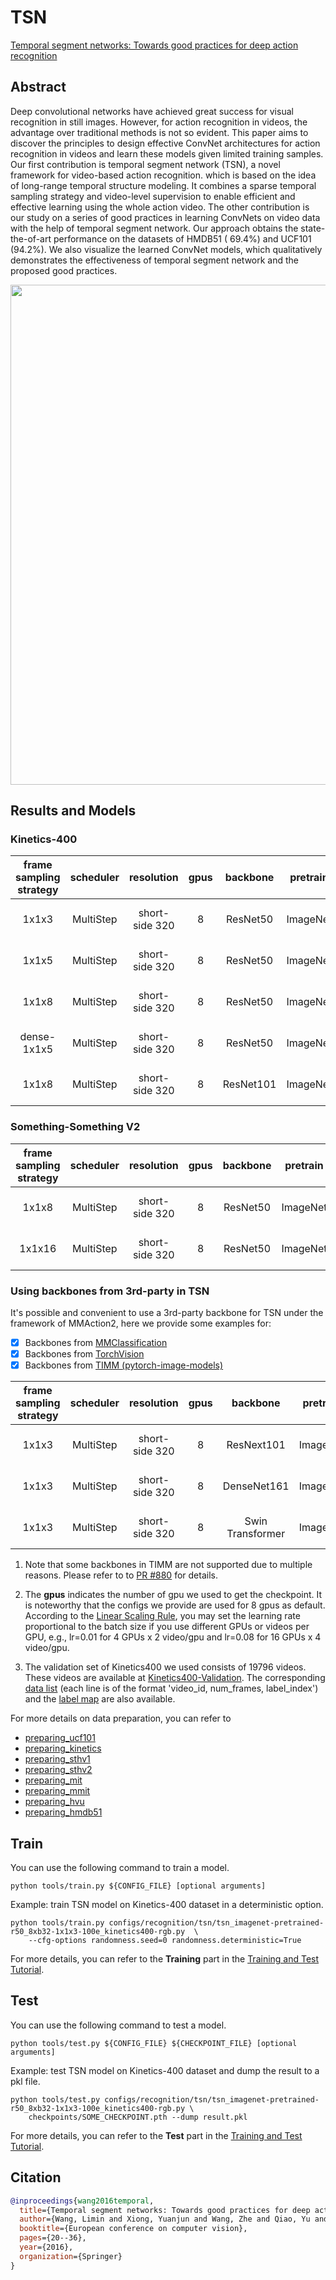 # TSN

[Temporal segment networks: Towards good practices for deep action recognition](https://link.springer.com/chapter/10.1007/978-3-319-46484-8_2)

<!-- [ALGORITHM] -->

## Abstract

<!-- [ABSTRACT] -->

Deep convolutional networks have achieved great success for visual recognition in still images. However, for action recognition in videos, the advantage over traditional methods is not so evident. This paper aims to discover the principles to design effective ConvNet architectures for action recognition in videos and learn these models given limited training samples. Our first contribution is temporal segment network (TSN), a novel framework for video-based action recognition. which is based on the idea of long-range temporal structure modeling. It combines a sparse temporal sampling strategy and video-level supervision to enable efficient and effective learning using the whole action video. The other contribution is our study on a series of good practices in learning ConvNets on video data with the help of temporal segment network. Our approach obtains the state-the-of-art performance on the datasets of HMDB51 ( 69.4%) and UCF101 (94.2%). We also visualize the learned ConvNet models, which qualitatively demonstrates the effectiveness of temporal segment network and the proposed good practices.

<!-- [IMAGE] -->

<div align=center>
<img src="https://user-images.githubusercontent.com/34324155/143019237-8823045b-dfa3-45cc-a992-ee83ab9d8459.png" width="800"/>
</div>

## Results and Models

### Kinetics-400

| frame sampling strategy | scheduler |   resolution   | gpus | backbone  | pretrain | top1 acc | top5 acc |  testing protocol  | inference time(video/s) | gpu_mem(M) |         config          |          ckpt          |          log          |
| :---------------------: | :-------: | :------------: | :--: | :-------: | :------: | :------: | :------: | :----------------: | :---------------------: | :--------: | :---------------------: | :--------------------: | :-------------------: |
|          1x1x3          | MultiStep | short-side 320 |  8   | ResNet50  | ImageNet |  72.77   |  90.66   | 25 clips x 10 crop |            x            |    8321    | [config](/configs/recognition/tsn/tsn_imagenet-pretrained-r50_8xb32-1x1x3-100e_kinetics400-rgb.py) | [ckpt](https://download.openmmlab.com/mmaction/v1.0/recognition/tsn/tsn_imagenet-pretrained-r50_8xb32-1x1x3-100e_kinetics400-rgb/tsn_imagenet-pretrained-r50_8xb32-1x1x3-100e_kinetics400-rgb_20220906-cd10898e.pth) | [log](https://download.openmmlab.com/mmaction/v1.0/recognition/tsn/tsn_imagenet-pretrained-r50_8xb32-1x1x3-100e_kinetics400-rgb/tsn_imagenet-pretrained-r50_8xb32-1x1x3-100e_kinetics400-rgb.log) |
|          1x1x5          | MultiStep | short-side 320 |  8   | ResNet50  | ImageNet |  73.73   |  91.15   | 25 clips x 10 crop |            x            |   13616    | [config](/configs/recognition/tsn/tsn_imagenet-pretrained-r50_8xb32-1x1x5-100e_kinetics400-rgb.py) | [ckpt](https://download.openmmlab.com/mmaction/v1.0/recognition/tsn/tsn_imagenet-pretrained-r50_8xb32-1x1x5-100e_kinetics400-rgb/tsn_imagenet-pretrained-r50_8xb32-1x1x5-100e_kinetics400-rgb_20220906-65d68713.pth) | [log](https://download.openmmlab.com/mmaction/v1.0/recognition/tsn/tsn_imagenet-pretrained-r50_8xb32-1x1x5-100e_kinetics400-rgb/tsn_imagenet-pretrained-r50_8xb32-1x1x5-100e_kinetics400-rgb.log) |
|          1x1x8          | MultiStep | short-side 320 |  8   | ResNet50  | ImageNet |  74.21   |  91.36   | 25 clips x 10 crop |            x            |   21549    | [config](/configs/recognition/tsn/tsn_imagenet-pretrained-r50_8xb32-1x1x8-100e_kinetics400-rgb.py) | [ckpt](https://download.openmmlab.com/mmaction/v1.0/recognition/tsn/tsn_imagenet-pretrained-r50_8xb32-1x1x8-100e_kinetics400-rgb/tsn_imagenet-pretrained-r50_8xb32-1x1x8-100e_kinetics400-rgb_20220906-2692d16c.pth) | [log](https://download.openmmlab.com/mmaction/v1.0/recognition/tsn/tsn_imagenet-pretrained-r50_8xb32-1x1x8-100e_kinetics400-rgb/tsn_imagenet-pretrained-r50_8xb32-1x1x8-100e_kinetics400-rgb.log) |
|       dense-1x1x5       | MultiStep | short-side 320 |  8   | ResNet50  | ImageNet |  71.37   |  89.66   | 25 clips x 10 crop |            x            |   13616    | [config](/configs/recognition/tsn/tsn_imagenet-pretrained-r50_8xb32-dense-1x1x5-100e_kinetics400-rgb.py) | [ckpt](https://download.openmmlab.com/mmaction/v1.0/recognition/tsn/tsn_imagenet-pretrained-r50_8xb32-dense-1x1x5-100e_kinetics400-rgb/tsn_imagenet-pretrained-r50_8xb32-dense-1x1x5-100e_kinetics400-rgb_20220906-dcbc6e01.pth) | [log](https://download.openmmlab.com/mmaction/v1.0/recognition/tsn/tsn_imagenet-pretrained-r50_8xb32-dense-1x1x5-100e_kinetics400-rgb/tsn_imagenet-pretrained-r50_8xb32-dense-1x1x5-100e_kinetics400-rgb.log) |
|          1x1x8          | MultiStep | short-side 320 |  8   | ResNet101 | ImageNet |  75.91   |  92.21   | 25 clips x 10 crop |            x            |   13616    | [config](/configs/recognition/tsn/tsn_imagenet-pretrained-r101_8xb32-1x1x8-100e_kinetics400-rgb.py) | [ckpt](https://download.openmmlab.com/mmaction/v1.0/recognition/tsn/tsn_imagenet-pretrained-r101_8xb32-1x1x8-100e_kinetics400-rgb/tsn_imagenet-pretrained-r101_8xb32-1x1x8-100e_kinetics400-rgb_20220906-c0d7d41e.pth) | [log](https://download.openmmlab.com/mmaction/v1.0/recognition/tsn/tsn_imagenet-pretrained-r101_8xb32-1x1x8-100e_kinetics400-rgb/tsn_imagenet-pretrained-r101_8xb32-1x1x8-100e_kinetics400-rgb.log) |

### Something-Something V2

| frame sampling strategy | scheduler |   resolution   | gpus | backbone | pretrain | top1 acc | top5 acc |  testing protocol  | inference time(video/s) | gpu_mem(M) |          config          |          ckpt          |          log          |
| :---------------------: | :-------: | :------------: | :--: | :------: | :------: | :------: | :------: | :----------------: | :---------------------: | :--------: | :----------------------: | :--------------------: | :-------------------: |
|          1x1x8          | MultiStep | short-side 320 |  8   | ResNet50 | ImageNet |  32.55   |  63.27   | 25 clips x 10 crop |            x            |   21549    | [config](/configs/recognition/tsn/tsn_imagenet-pretrained-r50_8xb32-1x1x8-50e_sthv2-rgb.py) | [ckpt](https://download.openmmlab.com/mmaction/v1.0/recognition/tsn/tsn_imagenet-pretrained-r50_8xb32-1x1x8-50e_sthv2-rgb/tsn_imagenet-pretrained-r50_8xb32-1x1x8-50e_sthv2-rgb_20221122-ad2dbb37.pth) | [log](https://download.openmmlab.com/mmaction/v1.0/recognition/tsn/tsn_imagenet-pretrained-r50_8xb32-1x1x8-50e_sthv2-rgb/tsn_imagenet-pretrained-r50_8xb32-1x1x8-50e_sthv2-rgb.log) |
|         1x1x16          | MultiStep | short-side 320 |  8   | ResNet50 | ImageNet |  35.22   |  66.13   | 25 clips x 10 crop |            x            |   38788    | [config](/configs/recognition/tsn/tsn_imagenet-pretrained-r50_8xb32-1x1x16-50e_sthv2-rgb.py) | [ckpt](https://download.openmmlab.com/mmaction/v1.0/recognition/tsn/tsn_imagenet-pretrained-r50_8xb32-1x1x16-50e_sthv2-rgb/tsn_imagenet-pretrained-r50_8xb32-1x1x16-50e_sthv2-rgb_20221122-ee13c8e2.pth) | [log](https://download.openmmlab.com/mmaction/v1.0/recognition/tsn/tsn_imagenet-pretrained-r50_8xb32-1x1x16-50e_sthv2-rgb/tsn_imagenet-pretrained-r50_8xb32-1x1x16-50e_sthv2-rgb.log) |

### Using backbones from 3rd-party in TSN

It's possible and convenient to use a 3rd-party backbone for TSN under the framework of MMAction2, here we provide some examples for:

- [x] Backbones from [MMClassification](https://github.com/open-mmlab/mmclassification/)
- [x] Backbones from [TorchVision](https://github.com/pytorch/vision/)
- [x] Backbones from [TIMM (pytorch-image-models)](https://github.com/rwightman/pytorch-image-models)

| frame sampling strategy | scheduler |   resolution   | gpus |     backbone     | pretrain | top1 acc | top5 acc |  testing protocol  | inference time(video/s) | gpu_mem(M) |        config         |        ckpt         |         log         |
| :---------------------: | :-------: | :------------: | :--: | :--------------: | :------: | :------: | :------: | :----------------: | :---------------------: | :--------: | :-------------------: | :-----------------: | :-----------------: |
|          1x1x3          | MultiStep | short-side 320 |  8   |    ResNext101    | ImageNet |  72.79   |  90.40   | 25 clips x 10 crop |            x            |   31832    | [config](/configs/recognition/tsn/custom_backbones/tsn_imagenet-pretrained-rn101-32x4d_8xb32-1x1x3-100e_kinetics400-rgb.py) | [ckpt](https://download.openmmlab.com/mmaction/v1.0/recognition/tsn/tsn_imagenet-pretrained-rn101-32x4d_8xb32-1x1x3-100e_kinetics400-rgb/tsn_imagenet-pretrained-rn101-32x4d_8xb32-1x1x3-100e_kinetics400-rgb_20220906-23cff032.pth) | [log](https://download.openmmlab.com/mmaction/v1.0/recognition/tsn/tsn_imagenet-pretrained-rn101-32x4d_8xb32-1x1x3-100e_kinetics400-rgb/tsn_imagenet-pretrained-rn101-32x4d_8xb32-1x1x3-100e_kinetics400-rgb.log) |
|          1x1x3          | MultiStep | short-side 320 |  8   |   DenseNet161    | ImageNet |  71.83   |  90.02   | 25 clips x 10 crop |            x            |   22701    | [config](/configs/recognition/tsn/custom_backbones/tsn_imagenet-pretrained-dense161_8xb32-1x1x3-100e_kinetics400-rgb.py) | [ckpt](https://download.openmmlab.com/mmaction/v1.0/recognition/tsn/tsn_imagenet-pretrained-dense161_8xb32-1x1x3-100e_kinetics400-rgb/tsn_imagenet-pretrained-dense161_8xb32-1x1x3-100e_kinetics400-rgb_20220906-5f4c0daf.pth) | [log](https://download.openmmlab.com/mmaction/v1.0/recognition/tsn/tsn_imagenet-pretrained-dense161_8xb32-1x1x3-100e_kinetics400-rgb/tsn_imagenet-pretrained-dense161_8xb32-1x1x3-100e_kinetics400-rgb.log) |
|          1x1x3          | MultiStep | short-side 320 |  8   | Swin Transformer | ImageNet |  76.90   |  92.55   | 25 clips x 10 crop |            x            |   24014    | [config](/configs/recognition/tsn/custom_backbones/tsn_imagenet-pretrained-swin-transformer_8xb32-1x1x3-100e_kinetics400-rgb.py) | [ckpt](https://download.openmmlab.com/mmaction/v1.0/recognition/tsn/tsn_imagenet-pretrained-swin-transformer_8xb32-1x1x3-100e_kinetics400-rgb/tsn_imagenet-pretrained-swin-transformer_8xb32-1x1x3-100e_kinetics400-rgb_20220906-65ed814e.pth) | [log](https://download.openmmlab.com/mmaction/v1.0/recognition/tsn/tsn_imagenet-pretrained-swin-transformer_8xb32-1x1x3-100e_kinetics400-rgb/tsn_imagenet-pretrained-swin-transformer_8xb32-1x1x3-100e_kinetics400-rgb.log) |

1. Note that some backbones in TIMM are not supported due to multiple reasons. Please refer to to [PR #880](https://github.com/open-mmlab/mmaction2/pull/880) for details.

2. The **gpus** indicates the number of gpu we used to get the checkpoint. It is noteworthy that the configs we provide are used for 8 gpus as default.
   According to the [Linear Scaling Rule](https://arxiv.org/abs/1706.02677), you may set the learning rate proportional to the batch size if you use different GPUs or videos per GPU,
   e.g., lr=0.01 for 4 GPUs x 2 video/gpu and lr=0.08 for 16 GPUs x 4 video/gpu.

3. The validation set of Kinetics400 we used consists of 19796 videos. These videos are available at [Kinetics400-Validation](https://mycuhk-my.sharepoint.com/:u:/g/personal/1155136485_link_cuhk_edu_hk/EbXw2WX94J1Hunyt3MWNDJUBz-nHvQYhO9pvKqm6g39PMA?e=a9QldB). The corresponding [data list](https://download.openmmlab.com/mmaction/dataset/k400_val/kinetics_val_list.txt) (each line is of the format 'video_id, num_frames, label_index') and the [label map](https://download.openmmlab.com/mmaction/dataset/k400_val/kinetics_class2ind.txt) are also available.

For more details on data preparation, you can refer to

- [preparing_ucf101](/tools/data/ucf101/README.md)
- [preparing_kinetics](/tools/data/kinetics/README.md)
- [preparing_sthv1](/tools/data/sthv1/README.md)
- [preparing_sthv2](/tools/data/sthv2/README.md)
- [preparing_mit](/tools/data/mit/README.md)
- [preparing_mmit](/tools/data/mmit/README.md)
- [preparing_hvu](/tools/data/hvu/README.md)
- [preparing_hmdb51](/tools/data/hmdb51/README.md)

## Train

You can use the following command to train a model.

```shell
python tools/train.py ${CONFIG_FILE} [optional arguments]
```

Example: train TSN model on Kinetics-400 dataset in a deterministic option.

```shell
python tools/train.py configs/recognition/tsn/tsn_imagenet-pretrained-r50_8xb32-1x1x3-100e_kinetics400-rgb.py  \
    --cfg-options randomness.seed=0 randomness.deterministic=True
```

For more details, you can refer to the **Training** part in the [Training and Test Tutorial](/docs/en/user_guides/4_train_test.md).

## Test

You can use the following command to test a model.

```shell
python tools/test.py ${CONFIG_FILE} ${CHECKPOINT_FILE} [optional arguments]
```

Example: test TSN model on Kinetics-400 dataset and dump the result to a pkl file.

```shell
python tools/test.py configs/recognition/tsn/tsn_imagenet-pretrained-r50_8xb32-1x1x3-100e_kinetics400-rgb.py \
    checkpoints/SOME_CHECKPOINT.pth --dump result.pkl
```

For more details, you can refer to the **Test** part in the [Training and Test Tutorial](/docs/en/user_guides/4_train_test.md).

## Citation

```BibTeX
@inproceedings{wang2016temporal,
  title={Temporal segment networks: Towards good practices for deep action recognition},
  author={Wang, Limin and Xiong, Yuanjun and Wang, Zhe and Qiao, Yu and Lin, Dahua and Tang, Xiaoou and Van Gool, Luc},
  booktitle={European conference on computer vision},
  pages={20--36},
  year={2016},
  organization={Springer}
}
```
